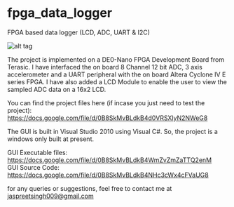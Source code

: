 fpga_data_logger
================

FPGA based data logger (LCD, ADC, UART &amp; I2C) 

![alt tag](https://fbcdn-sphotos-b-a.akamaihd.net/hphotos-ak-prn2/t1.0-9/10003919_10202732262121369_2092465553_n.jpg)


The project is implemented on a DE0-Nano FPGA Development Board from Terasic. I have interfaced the on board 8 Channel 12 bit ADC, 3 axis accelerometer and a UART peripheral with the on board Altera Cyclone IV E series FPGA. I have also added a LCD Module to enable the user to view the sampled ADC data on a 16x2 LCD. 

You can find the project files here (if incase you just need to test the project):
https://docs.google.com/file/d/0B8SkMvBLdkB4d0VRSXlyN2NWeG8

The GUI is built in Visual Studio 2010 using Visual C#. So, the project is a windows only built at present.

GUI Executable files: https://docs.google.com/file/d/0B8SkMvBLdkB4WmZvZmZaTTQ2enM                                 
GUI Source Code: https://docs.google.com/file/d/0B8SkMvBLdkB4NHc3cWx4cFVaUG8

for any queries or suggestions, feel free to contact me at jaspreetsingh009@gmail.com
